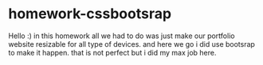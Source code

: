 # homework-cssbootsrap
Hello :) in this homework all we had to do was just make our portfolio website resizable for all type of devices. and here we go i did use bootsrap to make it happen. that is not perfect but i did my max job here. 
